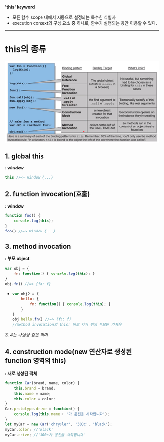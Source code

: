 **'this' keyword**

- 모든 함수 scope 내에서 자동으로 설정되는 특수한 식별자
- execution context의 구성 요소 중 하나로, 함수가 실행되는 동안 이용할 수 있다.


---


# this의 종류

![this의 종류](../asset/this.png)


## 1. global this

**: window**

```js
this //=> Window {...}
```


## 2. function invocation(호출)

**: window**

```js
function foo() {
    console.log(this);
}
foo() //=> Window {...}
```


## 3. method invocation

**: 부모 object**

```js
var obj = {
    fn: function() { console.log(this); }
}
obj.fn() //=> {fn: f}
```

* ```js
  var obj2 = {
      hello: {
          fn: function() { console.log(this); }
      }
  }
  obj.hello.fn() //=> {fn: f}
  //method invocation의 this: 바로 자기 위의 부모만 가져옴
  ```

*3, 4는 사실상 같은 의미*


## 4. construction mode(new 연산자로 생성된 function 영역의 this)

**: 새로 생성된 객체**

```js
function Car(brand, name, color) {
    this.brand = brand;
    this.name = name;
    this.color = color;
}
Car.prototype.drive = function() {
    console.log(this.name + '가 운전을 시작합니다');
}
let myCar = new Car('chrysler', '300c', 'black');
myCar.color; //'black'
myCar.drive; //'300c가 운전을 시작합니다'
```